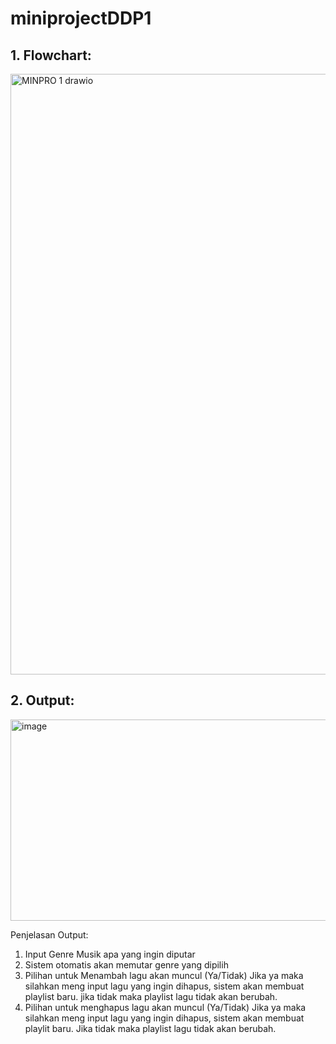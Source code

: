 # miniprojectDDP1
## 1. Flowchart:
<img width="2341" height="961" alt="MINPRO 1 drawio" src="https://github.com/user-attachments/assets/2d5e1420-3687-468d-8d59-46791d40080d" />

## 2. Output:
<img width="1141" height="322" alt="image" src="https://github.com/user-attachments/assets/9688c1a9-b64c-4fa1-adc5-0367ae0ff1fb" />

Penjelasan Output:

<START>
  
1. Input Genre Musik apa yang ingin diputar
2. Sistem otomatis akan memutar genre yang dipilih
3. Pilihan untuk Menambah lagu akan muncul (Ya/Tidak)
Jika ya maka silahkan meng input lagu yang ingin dihapus,
sistem akan membuat playlist baru.
jika tidak maka playlist lagu tidak akan berubah.
4. Pilihan untuk menghapus lagu akan muncul (Ya/Tidak)
Jika ya maka silahkan meng input lagu yang ingin dihapus,
sistem akan membuat playlit baru.
Jika tidak maka playlist lagu tidak akan berubah.

<END>
